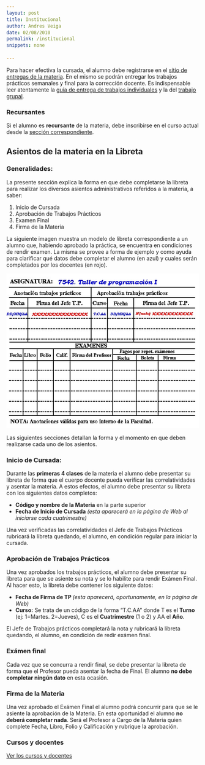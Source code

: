```yaml
---
layout: post
title: Institucional
author: Andres Veiga
date: 02/08/2010
permalink: /institucional
snippets: none

---
```


Para hacer efectiva la cursada, el alumno debe registrarse en el <a href="{{ site.sercom_url }}" target="_blank">sitio de entregas de la materia</a>. En el mismo se podrán entregar los trabajos prácticos semanales y final para la corrección docente. Es indispensable leer atentamente la <a href="/guia-entregas-tp-individual" target="_self">guía de entrega de trabajos individuales</a> y la del <a href="/guia-entregas-tp-final" target="_self">trabajo grupal</a>.


### Recursantes

Si el alumno es **recursante** de la materia, debe inscribirse en el curso actual desde la <a href="{{ site.sercom_url }}/upgrade_registration" target="_blank">sección correspondiente</a>.


## Asientos de la materia en la Libreta

### Generalidades:

La presente sección explica la forma en que debe completarse la  libreta para realizar los diversos asientos administrativos referidos a  la materia,  a saber:

<ol>
<li>Inicio de Cursada</li>
<li>Aprobación de Trabajos Prácticos</li>
<li>Examen Final</li>
<li>Firma de la Materia</li>
</ol>

La siguiente imagen muestra un modelo de libreta correspondiente a un  alumno que, habiendo aprobado la práctica, se encuentra en condiciones  de rendir examen. La misma se provee a forma de ejemplo y como ayuda  para clarificar qué datos debe  completar el alumno (en azul) y cuales  serán completados por los docentes  (en rojo).

<a href="/assets/2010/08/libreta.jpg"><img title="Inicialización de libreta" src="/assets/2010/08/libreta.jpg" alt="" width="521" height="402"></a>

Las siguientes secciones detallan la forma y el momento en que deben realizarse  cada uno de los asientos.

### Inicio de Cursada:

Durante las <strong>primeras 4 clases</strong> de la materia el alumno debe  presentar su libreta de forma que el cuerpo docente pueda verificar las  correlatividades y asentar la materia. A estos efectos, el alumno debe  presentar su libreta con los siguientes  datos completos:

<ul>
<li><strong>Código y nombre de la Materia</strong> en la parte superior</li>
<li><strong>Fecha de Inicio de Cursada</strong> <em>(esta aparecerá en la página de Web al  iniciarse cada cuatrimestre)</em></li>
</ul>

Una vez verificadas las correlatividades el Jefe de Trabajos  Prácticos rubricará la libreta quedando, el alumno, en condición regular  para iniciar la cursada.

### Aprobación de Trabajos Prácticos

Una vez aprobados los trabajos prácticos, el alumno debe presentar su  libreta para que se asiente su nota y se lo habilite para rendir Exámen  Final. Al hacer esto, la libreta debe contener los siguiente datos:

<ul>
<li><strong>Fecha de Firma de TP </strong><em>(esta aparecerá, oportunamente, en la página de Web)</em></li>
<li><strong>Curso:</strong> Se trata de un código de la forma “T.C.AA” donde T es el <strong>Turno</strong> (ej: 1=Martes. 2=Jueves), C es el <strong>Cuatrimestre</strong> (1 o 2)  y AA el <strong>Año</strong>.</li>
</ul>

El Jefe de Trabajos prácticos completará la nota y rubricará la  libreta quedando, el alumno,  en condición de redir exámen final.

### Exámen final

Cada vez que se concurra a rendir final, se debe presentar la libreta  de forma que el Profesor  pueda asentar la fecha de Final. El alumno <strong>no debe completar ningún dato</strong> en esta ocasión.

### Firma de la Materia

Una vez aprobado el Exámen Final el alumno podrá concurrir para que  se le asiente la aprobación de la Materia. En esta oportunidad el alumno  <strong>no deberá completar nada</strong>. Será el Profesor a Cargo de la Materia quien complete Fecha, Libro, Folio y Calificación y rubrique  la aprobación.

### Cursos y docentes

<a href="/cursos-docentes" target="_self">Ver los cursos y docentes</a>

